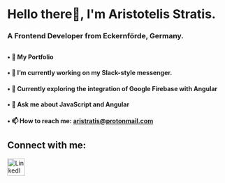 # Hello there👋, I'm Aristotelis Stratis.
### A Frontend Developer from Eckernförde, Germany.
##
#### • 📖 My Portfolio
#### • 🔭 I’m currently working on my Slack-style messenger.
#### • 🌱 Currently exploring the integration of Google Firebase with Angular
#### • 💬 Ask me about JavaScript and Angular
#### • 📫 How to reach me: [aristratis@protonmail.com](mailto:aristratis@protonmail.com)
## Connect with me:

<a href="https://www.linkedin.com/in/aristotelis-stratis-9647002b8/">
    <img src="https://github.com/Aristotelis-Stratis/Aristotelis-Stratis/assets/118734020/d9304913-3780-40f8-8818-c17c3d23ea9b" width="40" alt="LinkedIn">
</a>


<!--
**Aristotelis-Stratis/Aristotelis-Stratis** is a ✨ _special_ ✨ repository because its `README.md` (this file) appears on your GitHub profile.

Here are some ideas to get you started:


- 🔭 I’m currently working on ...
- 🌱 I’m currently learning ...
- 👯 I’m looking to collaborate on ...
- 🤔 I’m looking for help with ...
- 💬 Ask me about ...
- 📫 How to reach me: ...
- 😄 Pronouns: ...
- ⚡ Fun fact: ...
-->
